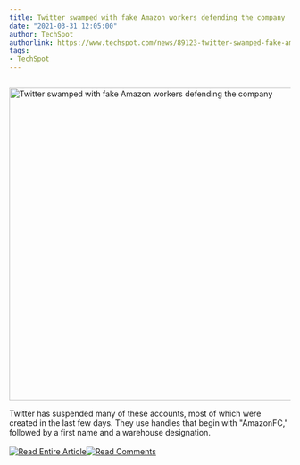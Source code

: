 ```yaml
---
title: Twitter swamped with fake Amazon workers defending the company
date: "2021-03-31 12:05:00"
author: TechSpot
authorlink: https://www.techspot.com/news/89123-twitter-swamped-fake-amazon-workers-defending-company.html
tags:
- TechSpot
---
```

<a href="https://www.techspot.com/news/89123-twitter-swamped-fake-amazon-workers-defending-company.html" target="_blank"><img src="https://static.techspot.com/images2/news/ts3_thumbs/2021/03/2021-03-31-ts3_thumbs-dbd.jpg" width="800" height="560" style="padding: 15px 0" title="Twitter swamped with fake Amazon workers defending the company" /></a><br />Twitter has suspended many of these accounts, most of which were created in the last few days. They use handles that begin with "AmazonFC," followed by a first name and a warehouse designation.<br /><br /><a href="https://www.techspot.com/news/89123-twitter-swamped-fake-amazon-workers-defending-company.html"><img src="https://static.techspot.com/images/rss/rss_buttons_01.png" border="0" alt="Read Entire Article" /></a><a href="https://www.techspot.com/news/89123-twitter-swamped-fake-amazon-workers-defending-company.html#comments"><img src="https://static.techspot.com/images/rss/rss_buttons_02.png" border="0" alt="Read Comments" /></a><br /><br />